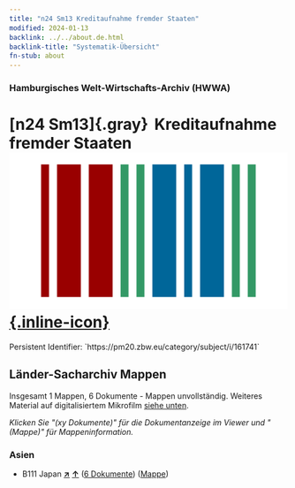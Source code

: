 ```yaml
---
title: "n24 Sm13 Kreditaufnahme fremder Staaten"
modified: 2024-01-13
backlink: ../../about.de.html
backlink-title: "Systematik-Übersicht"
fn-stub: about
---
```


### Hamburgisches Welt-Wirtschafts-Archiv (HWWA)

# [n24 Sm13]{.gray}&#8201; Kreditaufnahme fremder Staaten &#160; [![Wikidata](/images/Wikidata-logo.svg "Wikidata"){.inline-icon}](http://www.wikidata.org/entity/Q104711025)

<div class="hint">Persistent Identifier: `https://pm20.zbw.eu/category/subject/i/161741`</div>







## Länder-Sacharchiv Mappen






Insgesamt 1 Mappen, 6 Dokumente - Mappen unvollständig. Weiteres Material auf digitalisiertem Mikrofilm [siehe unten](#filmsections).

_Klicken Sie "(xy Dokumente)" für die Dokumentanzeige im Viewer und "(Mappe)" für Mappeninformation._




### Asien

- B111 Japan [**&nearr;**](../../../geo/i/141272/about.de.html "Japan (alle Mappen)") [**&uarr;**](../../../geo/about.de.html#B111 "Ländersystematik") (<a href="https://pm20.zbw.eu/iiifview/folder/sh/141272,161741" title="über: Japan : Kreditaufnahme fremder Staaten" target="_blank">6 Dokumente</a>) ([Mappe](../../../../folder/sh/1412xx/141272/1617xx/161741/about.de.html))



<a id="filmsections" />













